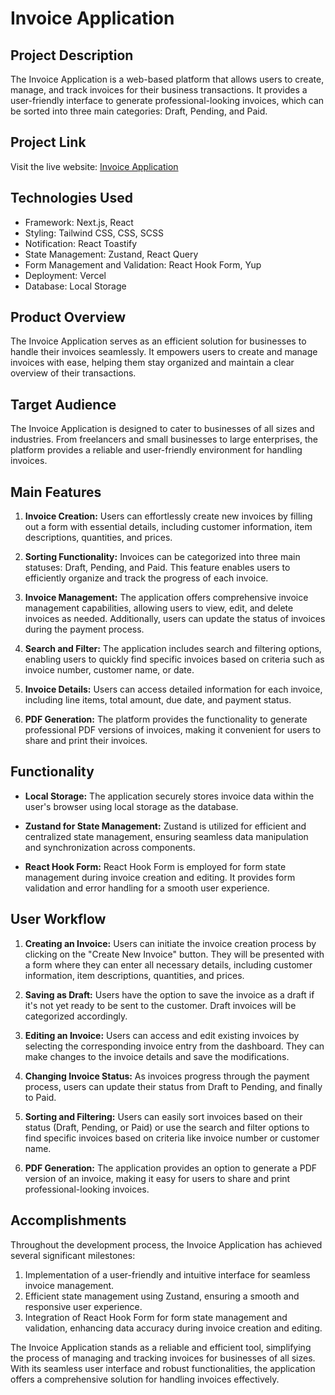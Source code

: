 # Invoice Application

## Project Description

The Invoice Application is a web-based platform that allows users to create, manage, and track invoices for their business transactions. It provides a user-friendly interface to generate professional-looking invoices, which can be sorted into three main categories: Draft, Pending, and Paid.

## Project Link

Visit the live website: [Invoice Application](https://invoice-app-nikhea.vercel.app/)

## Technologies Used

- Framework: Next.js, React
- Styling: Tailwind CSS, CSS, SCSS
- Notification: React Toastify
- State Management: Zustand, React Query
- Form Management and Validation: React Hook Form, Yup
- Deployment: Vercel
- Database: Local Storage

## Product Overview

The Invoice Application serves as an efficient solution for businesses to handle their invoices seamlessly. It empowers users to create and manage invoices with ease, helping them stay organized and maintain a clear overview of their transactions.

## Target Audience

The Invoice Application is designed to cater to businesses of all sizes and industries. From freelancers and small businesses to large enterprises, the platform provides a reliable and user-friendly environment for handling invoices.

## Main Features

1. **Invoice Creation:** Users can effortlessly create new invoices by filling out a form with essential details, including customer information, item descriptions, quantities, and prices.

2. **Sorting Functionality:** Invoices can be categorized into three main statuses: Draft, Pending, and Paid. This feature enables users to efficiently organize and track the progress of each invoice.

3. **Invoice Management:** The application offers comprehensive invoice management capabilities, allowing users to view, edit, and delete invoices as needed. Additionally, users can update the status of invoices during the payment process.

4. **Search and Filter:** The application includes search and filtering options, enabling users to quickly find specific invoices based on criteria such as invoice number, customer name, or date.

5. **Invoice Details:** Users can access detailed information for each invoice, including line items, total amount, due date, and payment status.

6. **PDF Generation:** The platform provides the functionality to generate professional PDF versions of invoices, making it convenient for users to share and print their invoices.

## Functionality

- **Local Storage:** The application securely stores invoice data within the user's browser using local storage as the database.

- **Zustand for State Management:** Zustand is utilized for efficient and centralized state management, ensuring seamless data manipulation and synchronization across components.

- **React Hook Form:** React Hook Form is employed for form state management during invoice creation and editing. It provides form validation and error handling for a smooth user experience.

## User Workflow

1. **Creating an Invoice:** Users can initiate the invoice creation process by clicking on the "Create New Invoice" button. They will be presented with a form where they can enter all necessary details, including customer information, item descriptions, quantities, and prices.

2. **Saving as Draft:** Users have the option to save the invoice as a draft if it's not yet ready to be sent to the customer. Draft invoices will be categorized accordingly.

3. **Editing an Invoice:** Users can access and edit existing invoices by selecting the corresponding invoice entry from the dashboard. They can make changes to the invoice details and save the modifications.

4. **Changing Invoice Status:** As invoices progress through the payment process, users can update their status from Draft to Pending, and finally to Paid.

5. **Sorting and Filtering:** Users can easily sort invoices based on their status (Draft, Pending, or Paid) or use the search and filter options to find specific invoices based on criteria like invoice number or customer name.

6. **PDF Generation:** The application provides an option to generate a PDF version of an invoice, making it easy for users to share and print professional-looking invoices.

## Accomplishments

Throughout the development process, the Invoice Application has achieved several significant milestones:

1. Implementation of a user-friendly and intuitive interface for seamless invoice management.
2. Efficient state management using Zustand, ensuring a smooth and responsive user experience.
3. Integration of React Hook Form for form state management and validation, enhancing data accuracy during invoice creation and editing.

The Invoice Application stands as a reliable and efficient tool, simplifying the process of managing and tracking invoices for businesses of all sizes. With its seamless user interface and robust functionalities, the application offers a comprehensive solution for handling invoices effectively.
